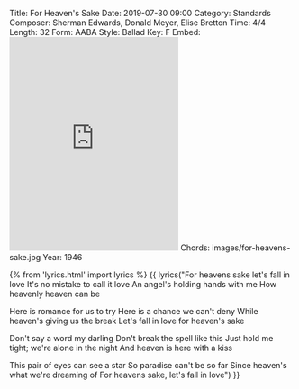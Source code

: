 Title: For Heaven's Sake
Date: 2019-07-30 09:00
Category: Standards
Composer: Sherman Edwards, Donald Meyer, Elise Bretton
Time: 4/4
Length: 32
Form: AABA
Style: Ballad
Key: F
Embed: <iframe src="https://open.spotify.com/embed/playlist/22wx7g54MGVp1SPYO0uJ6V" width="300" height="380" frameborder="0" allowtransparency="true" allow="encrypted-media"></iframe>
Chords: images/for-heavens-sake.jpg
Year: 1946

{% from 'lyrics.html' import lyrics %}
{{ lyrics("For heavens sake let's fall in love
It's no mistake to call it love
An angel's holding hands with me
How heavenly heaven can be

Here is romance for us to try
Here is a chance we can't deny
While heaven's giving us the break
Let's fall in love for heaven's sake

Don't say a word my darling
Don't break the spell like this
Just hold me tight; we're alone in the night
And heaven is here with a kiss

This pair of eyes can see a star
So paradise can't be so far
Since heaven's what we're dreaming of
For heavens sake, let's fall in love") }}
